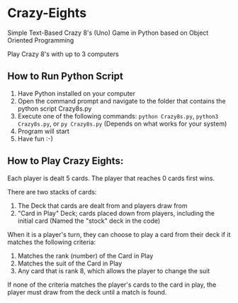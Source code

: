 # Crazy-Eights
Simple Text-Based Crazy 8's (Uno) Game in Python based on Object Oriented Programming

Play Crazy 8's with up to 3 computers

## How to Run Python Script

1. Have Python installed on your computer
2. Open the command prompt and navigate to the folder that contains the python script Crazy8s.py
3. Execute one of the following commands: ``python Crazy8s.py``, ``python3 Crazy8s.py``, or ``py Crazy8s.py`` (Depends on what works for your system)
4. Program will start
5. Have fun :-)

## How to Play Crazy Eights:

Each player is dealt 5 cards. The player that reaches 0 cards first wins.

There are two stacks of cards:
1. The Deck that cards are dealt from and players draw from
2. "Card in Play" Deck; cards placed down from players, including the initial card (Named the "stock" deck in the code)

When it is a player's turn, they can choose to play a card from their deck 
if it matches the following criteria:
1. Matches the rank (number) of the Card in Play
2. Matches the suit of the Card in Play
3. Any card that is rank 8, which allows the player to change the suit

If none of the criteria matches the player's cards to the card in play, 
the player must draw from the deck until a match is found.
